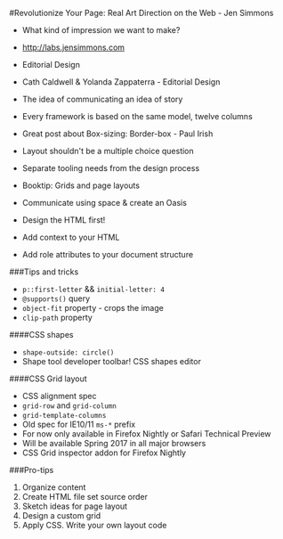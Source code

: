 #Revolutionize Your Page: Real Art Direction on the Web - Jen Simmons

- What kind of impression we want to make?
- http://labs.jensimmons.com

- Editorial Design
- Cath Caldwell & Yolanda Zappaterra - Editorial Design
- The idea of communicating an idea of story
- Every framework is based on the same model, twelve columns
- Great post about Box-sizing: Border-box - Paul Irish
- Layout shouldn't be a multiple choice question
- Separate tooling needs from the design process
- Booktip: Grids and page layouts
- Communicate using space & create an Oasis
- Design the HTML first!
- Add context to your HTML
- Add role attributes to your document structure

###Tips and tricks
- `p::first-letter` && `initial-letter: 4`
- `@supports()` query
- `object-fit` property - crops the image
- `clip-path` property

####CSS shapes
- `shape-outside: circle()`
- Shape tool developer toolbar! CSS shapes editor

####CSS Grid layout
- CSS alignment spec
- `grid-row` and `grid-column`
- `grid-template-columns`
- Old spec for IE10/11 `ms-*` prefix
- For now only available in Firefox Nightly or Safari Technical Preview
- Will be available Spring 2017 in all major browsers
- CSS Grid inspector addon for Firefox Nightly

###Pro-tips
1. Organize content
2. Create HTML file set source order
3. Sketch ideas for page layout
4. Design a custom grid
5. Apply CSS. Write your own layout code
